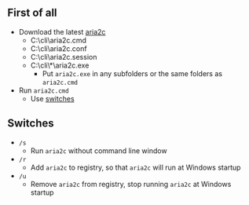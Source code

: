## First of all
- Download the latest [aria2c](https://github.com/aria2/aria2/releases/latest)
    - C:\cli\aria2c.cmd
    - C:\cli\aria2c.conf
    - C:\cli\aria2c.session
    - C:\cli\\*\aria2c.exe
        - Put `aria2c.exe` in any subfolders or the same folders as `aria2c.cmd`
- Run `aria2c.cmd`
    - Use [switches](#switches)

## Switches
- `/s`
    - Run `aria2c` without command line window
- `/r`
    - Add `aria2c` to registry, so that `aria2c` will run at Windows startup
- `/u`
    - Remove `aria2c` from registry, stop running `aria2c` at Windows startup
